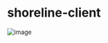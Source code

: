 # shoreline-client

![image](https://github.com/user-attachments/assets/a14e2df1-62a7-4f36-8851-f347f953ae18)
